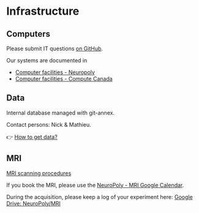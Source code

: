 # Infrastructure

## Computers

Please submit IT questions [on GitHub](https://github.com/neuropoly/computers/issues/new).

Our systems are documented in

* [Computer facilities - Neuropoly](../computing-resources/neuropoly/)
* [Computer facilities - Compute Canada](../computing-resources/compute-canada.html)

## Data

Internal database managed with git-annex.

Contact persons: Nick & Mathieu.

👉 [How to get data?](https://intranet.neuro.polymtl.ca/computing-resources/data/git-datasets.html)

## MRI

[MRI scanning procedures](https://intranet.neuro.polymtl.ca/mri-scanning/README.html)

If you book the MRI, please use the [NeuroPoly - MRI Google Calendar](https://calendar.google.com/calendar/u/0/embed?src=k4moiei5d2lh84iokouk6lt84o@group.calendar.google.com&ctz=America/Toronto).

During the acquisition, please keep a log of your experiment here: [Google Drive: NeuroPoly/MRI](https://drive.google.com/drive/folders/1b9O_sCaBzGxk97TPMjdBlS7biZnwC7Dl)
